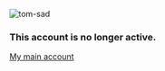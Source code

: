 ![tom-sad](https://github.com/user-attachments/assets/ab514c62-fc59-4ded-a647-d604955b8002)

### This account is no longer active.
[My main account](https://github.com/iamhrayr)
